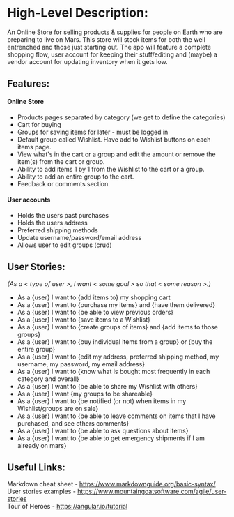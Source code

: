 # High-Level Description:
An Online Store for selling products & supplies for people on Earth who are preparing to live on Mars. This store will stock items for both the well entrenched and those just starting out. The app will feature a complete shopping flow, user account for keeping their stuff/editing and (maybe) a vendor account for updating inventory when it gets low.



## Features:
#### Online Store
* Products pages separated by category (we get to define the categories)
* Cart for buying
* Groups for saving items for later - must be logged in
* Default group called Wishlist. Have add to Wishlist buttons on each items page.
* View what's in the cart or a group and edit the amount or remove the item(s) from the cart or group.
* Ability to add items 1 by 1 from the Wishlist to the cart or a group.
* Ability to add an entire group to the cart.
* Feedback or comments section.
#### User accounts
* Holds the users past purchases
* Holds the users address
* Preferred shipping methods
* Update username/password/email address
* Allows user to edit groups (crud)

## User Stories:
*(As a < type of user >, I want < some goal > so that < some reason >.)*
* As a {user} I want to {add items to} my shopping cart
* As a {user} I want to {purchase my items} and {have them delivered}
* As a {user} I want to {be able to view previous orders}
* As a {user} I want to {save items to a Wishlist}
* As a {user} I want to {create groups of items} and {add items to those groups}
* As a {user} I want to {buy individual items from a group} or {buy the entire group}
* As a {user} I want to {edit my address, preferred shipping method, my username, my password, my email address}
* As a {user} I want to {know what is bought most frequently in each category and overall}
* As a {user} I want to {be able to share my Wishlist with others}
* As a {user} I want {my groups to be shareable}
* As a {user} I want to {be notified (or not) when items in my Wishlist/groups are on sale}
* As a {user} I want to {be able to leave comments on items that I have purchased, and see others comments}
* As a {user} I want to {be able to ask questions about items}
* As a {user} I want to {be able to get emergency shipments if I am already on mars}

## Useful Links:
  Markdown cheat sheet - https://www.markdownguide.org/basic-syntax/  
  User stories examples - https://www.mountaingoatsoftware.com/agile/user-stories  
  Tour of Heroes - https://angular.io/tutorial
  
